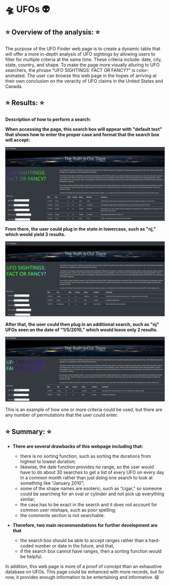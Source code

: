 # :flying_saucer: UFOs :alien:

## :star: Overview of the analysis: :star:

### 
The purpose of the UFO Finder web page is to create a dynamic table that will offer a more in-depth analysis of UFO sightings by allowing users to filter for multiple criteria at the same time. These criteria include: date, city, state, country, and shape.  To make the page more visually alluring to UFO searchers, the phrase "UFO SIGHTINGS: FACT OR FANCY?" is color-animated.  The user can browse this web page in the hopes of arriving at their own conclusion on the veracity of UFO claims in the United States and Canada. 

## :star: Results: :star:

### 
**Description of how to perform a search:**

**When accessing the page, this search box will appear with "default text" that shows how to enter the proper case and format that the search box will accept:**

![Main_Page](https://github.com/Super-Manda/UFOs/blob/main/static/images/Whole%20Page.png)

**From there, the user could plug in the state in lowercase, such as "nj," which would yield 3 results.**

![NJ_UFOs](https://github.com/Super-Manda/UFOs/blob/main/static/images/NJ%20UFOs.png)


**After that, the user could then plug in an additional search, such as "nj" UFOs seen on the date of "1/5/2010," which would leave only 2 results.**

![NJ_UFOs_on_1-5-2010](https://github.com/Super-Manda/UFOs/blob/main/static/images/NJ%20UFOs%20on%201-5-2010.png) 

This is an example of how one or more criteria could be used, but there are any number of permutations that the user could enter.


## :star: Summary: :star:

- **There are several drawbacks of this webpage including that:**
  - there is no sorting function, such as sorting the durations from highest to lowest duration;  
  - likewise, the date function provides no range, so the user would have to do about 30 searches to get a list of every UFO on every day in a common month rather than just doing one search to look at something like “January 2010”;
  - some of the shape names are esoteric, such as “cigar,” so someone could be searching for an oval or cylinder and not pick up everything similar;
  - the case has to be exact in the search and it does not account for common user mishaps, such as poor spelling;
  - the comments section is not searchable.


- **Therefore, two main recommendations for further development are that**

  - the search box should be able to accept ranges rather than a hard-coded number or date in the future, and that, 
  - if the search box cannot have ranges, then a sorting function would be helpful.

In addition, this web page is more of a proof of concept than an exhaustive database on UFOs.  This page could be enhanced with more records, but for now, it provides enough information to be entertaining and informative.  :smile:
